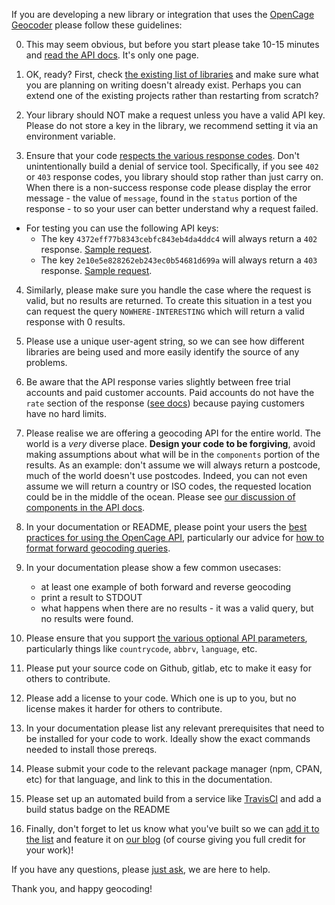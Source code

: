 If you are developing a new library or integration that uses the [OpenCage Geocoder](https://opencagedata.com) please follow these guidelines:

0. This may seem obvious, but before you start please take 10-15 minutes and [read the API docs](https://opencagedata.com/api). It's only one page. 

1. OK, ready? First, check [the existing list of libraries](https://opencagedata.com/code) and make sure what you are planning on writing doesn't already exist. Perhaps you can extend one of the existing projects rather than restarting from scratch?

2. Your library should NOT make a request unless you have a valid API key. Please do not store a key in the library, we recommend setting it via an environment variable.

3. Ensure that your code [respects the various response codes](https://opencagedata.com/api#codes). Don't unintentionally build a denial of service tool. Specifically, if you see `402` or `403` response codes, you library should stop rather than just carry on. When there is a non-success response code please display the error message - the value of `message`, found in the `status` portion of the response - to so your user can better understand why a request failed. 

  * For testing you can use the following API keys:
      * The key `4372eff77b8343cebfc843eb4da4ddc4` will always return a `402` response. [Sample request](https://api.opencagedata.com/geocode/v1/json?key=4372eff77b8343cebfc843eb4da4ddc4&q=52.51627%2C13.37769&pretty=1&no_annotations=1).
      * The key `2e10e5e828262eb243ec0b54681d699a` will always return a `403` response. [Sample request](https://api.opencagedata.com/geocode/v1/json?key=2e10e5e828262eb243ec0b54681d699a&q=52.51627%2C13.37769&pretty=1&no_annotations=1).

4. Similarly, please make sure you handle the case where the request is valid, but no results are returned. To create this situation in a test you can request the query `NOWHERE-INTERESTING` which will return a valid response with 0 results.

5. Please use a unique user-agent string, so we can see how different libraries are being used and more easily identify the source of any problems. 

6. Be aware that the API response varies slightly between free trial accounts and paid customer accounts. Paid accounts do not have the `rate` section of the response ([see docs](https://opencagedata.com/api#rate-limiting)) because paying customers have no hard limits. 

7. Please realise we are offering a geocoding API for the entire world. The world is a _very_ diverse place. **Design your code to be forgiving**, avoid making assumptions about what will be in the `components` portion of the results. As an example: don't assume we will always return a postcode, much of the world doesn't use postcodes. Indeed, you can not even assume we will return a country or ISO codes, the requested location could be in the middle of the ocean. Please see [our discussion of components in the API docs](https://opencagedata.com/api#formatted). 

8. In your documentation or README, please point your users the [best practices for using the OpenCage API](https://opencagedata.com/api#bestpractices), particularly our advice for [how to format forward geocoding queries](https://github.com/OpenCageData/opencagedata-roadmap/blob/master/query-formatting.md).  

9. In your documentation please show a few common usecases:

      * at least one example of both forward and reverse geocoding
      * print a result to STDOUT
      * what happens when there are no results - it was a valid query, but no results were found.
      
10. Please ensure that you support [the various optional API parameters](https://opencagedata.com/api#forward-opt), particularly things like `countrycode`, `abbrv`, `language`, etc.  

11. Please put your source code on Github, gitlab, etc to make it easy for others to contribute.

12. Please add a license to your code. Which one is up to you, but no license makes it harder for others to contribute. 

13. In your documentation please list any relevant prerequisites that need to be installed for your code to work. Ideally show the exact commands needed to install those prereqs.

14. Please submit your code to the relevant package manager (npm, CPAN, etc) for that language, and link to this in the documentation. 

15. Please set up an automated build from a service like [TravisCI](https://travis-ci.org) and add a build status badge on the README

16. Finally, don't forget to let us know what you've built so we can [add it to the list](https://opencagedata.com/code) and feature it on [our blog](https://blog.opencagedata.com) (of course giving you full credit for your work)! 

If you have any questions, please [just ask](https://opencagedata.com/contact), we are here to help.

Thank you, and happy geocoding!

